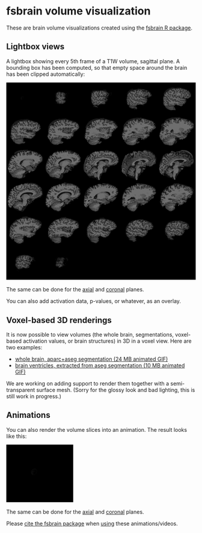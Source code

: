 # fsbrain volume visualization

These are brain volume visualizations created using the [fsbrain R package](https://github.com/dfsp-spirit/fsbrain/).

## Lightbox views

A lightbox showing every 5th frame of a T1W volume, sagittal plane. A bounding box has been computed, so that empty space around the brain has been clipped automatically:

![Visvolume](https://github.com/dfsp-spirit/fsbrain_gallery/raw/master/volume/lightbox_axis1.png?raw=true "Lightbox view of a brain volume, rendered with fsbrain")

The same can be done for the [axial](https://github.com/dfsp-spirit/fsbrain_gallery/raw/master/volume/lightbox_axis2.png) and [coronal](https://github.com/dfsp-spirit/fsbrain_gallery/raw/master/volume/lightbox_axis3.png) planes.

You can also add activation data, p-values, or whatever, as an overlay.

## Voxel-based 3D renderings

It is now possible to view volumes (the whole brain, segmentations, voxel-based activation values, or brain structures) in 3D in a voxel view. Here are two examples:

* [whole brain, aparc+aseg segmentation (24 MB animated GIF)](https://github.com/dfsp-spirit/fsbrain_gallery/blob/master/volume/animations/fsbrain_vox_aparc.gif)
* [brain ventricles, extracted from aseg segmentation (10 MB animated GIF)](https://github.com/dfsp-spirit/fsbrain_gallery/blob/master/volume/animations/fsbrain_vox_ventricles.gif)

We are working on adding support to render them together with a semi-transparent surface mesh. (Sorry for the glossy look and bad lighting, this is still work in progress.)


## Animations

You can also render the volume slices into an animation. The result looks like this:

![Visvolumeanim](https://github.com/dfsp-spirit/fsbrain_gallery/raw/master/volume/animations/MRI_T1w_ax1.gif?raw=true "Animation in sagittal view, rendered with fsbrain")

The same can be done for the [axial](https://github.com/dfsp-spirit/fsbrain_gallery/raw/master/volume/animations/MRI_T1w_ax2.gif) and [coronal](https://github.com/dfsp-spirit/fsbrain_gallery/raw/master/volume/animations/MRI_T1w_ax3.gif) planes.


Please [cite the fsbrain package](https://github.com/dfsp-spirit/fsbrain#citation) when [using](https://github.com/dfsp-spirit/fsbrain#license) these animations/videos.

